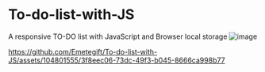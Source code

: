 # To-do-list-with-JS
A responsive TO-DO list with JavaScript and Browser local storage
![image](https://github.com/Emetegift/To-do-list-with-JS/assets/104801555/201b14f9-45eb-401f-8ab1-d4d460f69430)




https://github.com/Emetegift/To-do-list-with-JS/assets/104801555/3f8eec06-73dc-49f3-b045-8666ca998b77


